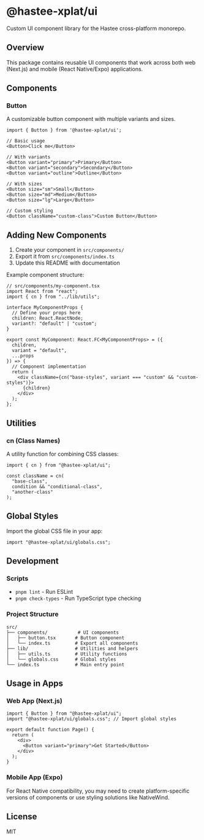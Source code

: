 # @hastee-xplat/ui

Custom UI component library for the Hastee cross-platform monorepo.

## Overview

This package contains reusable UI components that work across both web (Next.js) and mobile (React Native/Expo) applications.

## Components

### Button

A customizable button component with multiple variants and sizes.

```tsx
import { Button } from '@hastee-xplat/ui';

// Basic usage
<Button>Click me</Button>

// With variants
<Button variant="primary">Primary</Button>
<Button variant="secondary">Secondary</Button>
<Button variant="outline">Outline</Button>

// With sizes
<Button size="sm">Small</Button>
<Button size="md">Medium</Button>
<Button size="lg">Large</Button>

// Custom styling
<Button className="custom-class">Custom Button</Button>
```

## Adding New Components

1. Create your component in `src/components/`
2. Export it from `src/components/index.ts`
3. Update this README with documentation

Example component structure:

```tsx
// src/components/my-component.tsx
import React from "react";
import { cn } from "../lib/utils";

interface MyComponentProps {
  // Define your props here
  children: React.ReactNode;
  variant?: "default" | "custom";
}

export const MyComponent: React.FC<MyComponentProps> = ({
  children,
  variant = "default",
  ...props
}) => {
  // Component implementation
  return (
    <div className={cn("base-styles", variant === "custom" && "custom-styles")}>
      {children}
    </div>
  );
};
```

## Utilities

### cn (Class Names)

A utility function for combining CSS classes:

```tsx
import { cn } from "@hastee-xplat/ui";

const className = cn(
  "base-class",
  condition && "conditional-class",
  "another-class"
);
```

## Global Styles

Import the global CSS file in your app:

```tsx
import "@hastee-xplat/ui/globals.css";
```

## Development

### Scripts

- `pnpm lint` - Run ESLint
- `pnpm check-types` - Run TypeScript type checking

### Project Structure

```
src/
├── components/           # UI components
│   ├── button.tsx       # Button component
│   └── index.ts         # Export all components
├── lib/                 # Utilities and helpers
│   ├── utils.ts         # Utility functions
│   └── globals.css      # Global styles
└── index.ts             # Main entry point
```

## Usage in Apps

### Web App (Next.js)

```tsx
import { Button } from "@hastee-xplat/ui";
import "@hastee-xplat/ui/globals.css"; // Import global styles

export default function Page() {
  return (
    <div>
      <Button variant="primary">Get Started</Button>
    </div>
  );
}
```

### Mobile App (Expo)

For React Native compatibility, you may need to create platform-specific versions of components or use styling solutions like NativeWind.

## License

MIT
